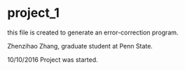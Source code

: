 # project_1
this file is created to generate an error-correction program.

Zhenzihao Zhang, graduate student at Penn State.

10/10/2016
Project was started.

